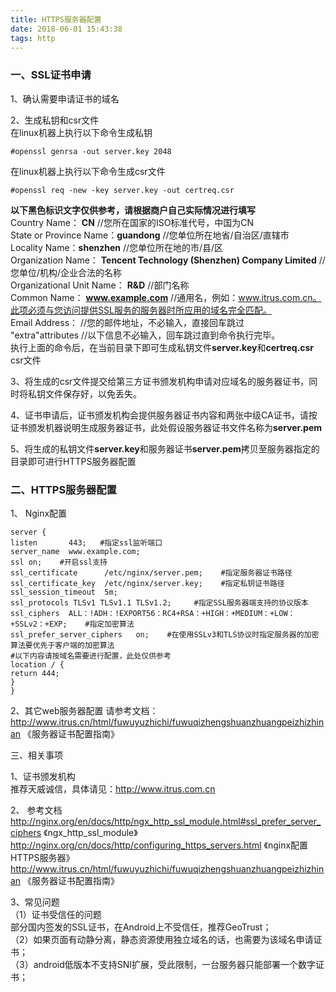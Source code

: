 ```yaml
---
title: HTTPS服务器配置
date: 2018-06-01 15:43:38
tags: http
---
```

### 一、SSL证书申请

1、确认需要申请证书的域名

2、生成私钥和csr文件  
在linux机器上执行以下命令生成私钥  
```
#openssl genrsa -out server.key 2048  
```
在linux机器上执行以下命令生成csr文件  
```
#openssl req -new -key server.key -out certreq.csr  
```
**以下黑色标识文字仅供参考，请根据商户自己实际情况进行填写**  
Country Name： **CN**                      //您所在国家的ISO标准代号，中国为CN  
State or Province Name：**guandong**       //您单位所在地省/自治区/直辖市  
Locality Name：**shenzhen**                 //您单位所在地的市/县/区  
Organization Name： **Tencent Technology (Shenzhen) Company Limited**                 //您单位/机构/企业合法的名称  
Organizational Unit Name： **R&D**         //部门名称  
Common Name： **www.example.com**     //通用名，例如：www.itrus.com.cn。此项必须与您访问提供SSL服务的服务器时所应用的域名完全匹配。  
Email Address：                          //您的邮件地址，不必输入，直接回车跳过  
"extra"attributes                        //以下信息不必输入，回车跳过直到命令执行完毕。  
执行上面的命令后，在当前目录下即可生成私钥文件**server.key**和**certreq.csr** csr文件

3、将生成的csr文件提交给第三方证书颁发机构申请对应域名的服务器证书，同时将私钥文件保存好，以免丢失。

4、证书申请后，证书颁发机构会提供服务器证书内容和两张中级CA证书，请按证书颁发机器说明生成服务器证书，此处假设服务器证书文件名称为**server.pem**

5、将生成的私钥文件**server.key**和服务器证书**server.pem**拷贝至服务器指定的目录即可进行HTTPS服务器配置

### 二、HTTPS服务器配置

1、 Nginx配置
```
server {
listen       443;   #指定ssl监听端口
server_name  www.example.com;
ssl on;    #开启ssl支持
ssl_certificate      /etc/nginx/server.pem;    #指定服务器证书路径
ssl_certificate_key  /etc/nginx/server.key;    #指定私钥证书路径
ssl_session_timeout  5m;
ssl_protocols TLSv1 TLSv1.1 TLSv1.2;     #指定SSL服务器端支持的协议版本
ssl_ciphers  ALL：!ADH：!EXPORT56：RC4+RSA：+HIGH：+MEDIUM：+LOW：+SSLv2：+EXP;    #指定加密算法
ssl_prefer_server_ciphers   on;    #在使用SSLv3和TLS协议时指定服务器的加密算法要优先于客户端的加密算法
#以下内容请按域名需要进行配置，此处仅供参考
location / {
return 444;
}
}
```
2、其它web服务器配置
请参考文档：http://www.itrus.cn/html/fuwuyuzhichi/fuwuqizhengshuanzhuangpeizhizhinan 《服务器证书配置指南》

三、相关事项

1、证书颁发机构  
推荐天威诚信，具体请见：http://www.itrus.com.cn

2、 参考文档  
http://nginx.org/en/docs/http/ngx_http_ssl_module.html#ssl_prefer_server_ciphers 《ngx_http_ssl_module》
http://nginx.org/cn/docs/http/configuring_https_servers.html 《nginx配置HTTPS服务器》
http://www.itrus.cn/html/fuwuyuzhichi/fuwuqizhengshuanzhuangpeizhizhinan 《服务器证书配置指南》

3、常见问题  
（1）证书受信任的问题  
部分国内签发的SSL证书，在Android上不受信任，推荐GeoTrust；  
（2）如果页面有动静分离，静态资源使用独立域名的话，也需要为该域名申请证书；  
（3）android低版本不支持SNI扩展，受此限制，一台服务器只能部署一个数字证书；